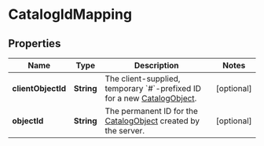
# CatalogIdMapping

## Properties
Name | Type | Description | Notes
------------ | ------------- | ------------- | -------------
**clientObjectId** | **String** | The client-supplied, temporary &#x60;#&#x60;-prefixed ID for a new [CatalogObject](#type-catalogobject). |  [optional]
**objectId** | **String** | The permanent ID for the [CatalogObject](#type-catalogobject) created by the server. |  [optional]



